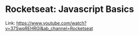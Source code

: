 # Rocketseat: Javascript Basics

Link: https://www.youtube.com/watch?v=37SwqREHRGI&ab_channel=Rocketseat

